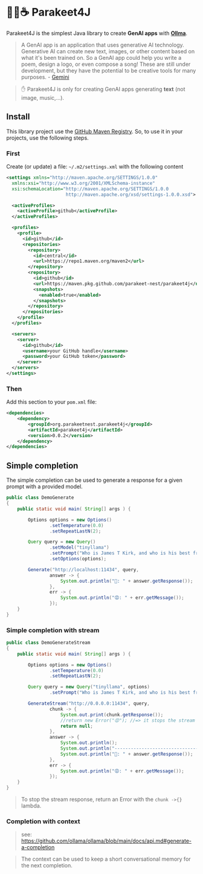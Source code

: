# 🦜🪺☕️ Parakeet4J

Parakeet4J is the simplest Java library to create **GenAI apps** with **[Ollma](https://ollama.com/)**.

> A GenAI app is an application that uses generative AI technology. Generative AI can create new text, images, or other content based on what it's been trained on. So a GenAI app could help you write a poem, design a logo, or even compose a song! These are still under development, but they have the potential to be creative tools for many purposes. - [Gemini](https://gemini.google.com)

> ✋ Parakeet4J is only for creating GenAI apps generating **text** (not image, music,...).

## Install

This library project use the [GitHub Maven Registry](https://docs.github.com/en/packages/working-with-a-github-packages-registry/working-with-the-apache-maven-registry). So, to use it in your projects, use the following steps.

### First

Create (or update) a file: `~/.m2/settings.xml` with the following content

```xml
<settings xmlns="http://maven.apache.org/SETTINGS/1.0.0"
  xmlns:xsi="http://www.w3.org/2001/XMLSchema-instance"
  xsi:schemaLocation="http://maven.apache.org/SETTINGS/1.0.0
                      http://maven.apache.org/xsd/settings-1.0.0.xsd">

  <activeProfiles>
    <activeProfile>github</activeProfile>
  </activeProfiles>

  <profiles>
    <profile>
      <id>github</id>
      <repositories>
        <repository>
          <id>central</id>
          <url>https://repo1.maven.org/maven2</url>
        </repository>
        <repository>
          <id>github</id>
          <url>https://maven.pkg.github.com/parakeet-nest/parakeet4j</url>
          <snapshots>
            <enabled>true</enabled>
          </snapshots>
        </repository>
      </repositories>
    </profile>
  </profiles>

  <servers>
    <server>
      <id>github</id>
      <username>your GitHub handle</username>
      <password>your GitHub token</password>
    </server>
  </servers>
</settings>
```

### Then

Add this section to your `pom.xml` file:

```xml
<dependencies>
    <dependency>
        <groupId>org.parakeetnest.parakeet4j</groupId>
        <artifactId>parakeet4j</artifactId>
        <version>0.0.2</version>
    </dependency>
</dependencies>
```
## Simple completion

The simple completion can be used to generate a response for a given prompt with a provided model.

```Java
public class DemoGenerate
{
    public static void main( String[] args ) {

        Options options = new Options()
                .setTemperature(0.0)
                .setRepeatLastN(2);

        Query query = new Query()
                .setModel("tinyllama")
                .setPrompt("Who is James T Kirk, and who is his best friend?")
                .setOptions(options);

        Generate("http://localhost:11434", query,
                answer -> {
                    System.out.println("🙂: " + answer.getResponse());
                },
                err -> {
                    System.out.println("😡: " + err.getMessage());
                });
    }
}
```

### Simple completion with stream

```Java
public class DemoGenerateStream
{
    public static void main( String[] args ) {

        Options options = new Options()
                .setTemperature(0.0)
                .setRepeatLastN(2);

        Query query = new Query("tinyllama", options)
                .setPrompt("Who is James T Kirk, and who is his best friend?");

        GenerateStream("http://0.0.0.0:11434", query,
                chunk -> {
                    System.out.print(chunk.getResponse());
                    //return new Error("😡"); //=> it stops the stream
                    return null;
                },
                answer -> {
                    System.out.println();
                    System.out.println("--------------------------------------");
                    System.out.println("🙂: " + answer.getResponse());
                },
                err -> {
                    System.out.println("😡: " + err.getMessage());
                });
    }
}
```
> To stop the stream response, return an Error with the `chunk ->{}` lambda.

### Completion with context
> see: https://github.com/ollama/ollama/blob/main/docs/api.md#generate-a-completion

> The context can be used to keep a short conversational memory for the next completion.

```Java

```